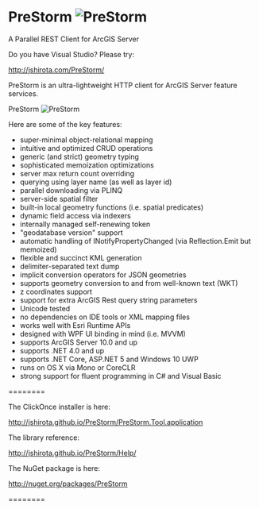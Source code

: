 PreStorm ![PreStorm](http://jshirota.com/PreStorm/PreStorm.png "PreStorm")
========

A Parallel REST Client for ArcGIS Server

Do you have Visual Studio?  Please try:

http://jshirota.com/PreStorm/

PreStorm is an ultra-lightweight HTTP client for ArcGIS Server feature services.

PreStorm ![PreStorm](http://jshirota.com/PreStorm/demo.png "PreStorm")

Here are some of the key features:

- super-minimal object-relational mapping
- intuitive and optimized CRUD operations
- generic (and strict) geometry typing
- sophisticated memoization optimizations
- server max return count overriding
- querying using layer name (as well as layer id)
- parallel downloading via PLINQ
- server-side spatial filter
- built-in local geometry functions (i.e. spatial predicates)
- dynamic field access via indexers
- internally managed self-renewing token
- "geodatabase version" support
- automatic handling of INotifyPropertyChanged (via Reflection.Emit but memoized)
- flexible and succinct KML generation
- delimiter-separated text dump
- implicit conversion operators for JSON geometries
- supports geometry conversion to and from well-known text (WKT)
- z coordinates support
- support for extra ArcGIS Rest query string parameters
- Unicode tested
- no dependencies on IDE tools or XML mapping files
- works well with Esri Runtime APIs
- designed with WPF UI binding in mind (i.e. MVVM)
- supports ArcGIS Server 10.0 and up
- supports .NET 4.0 and up
- supports .NET Core, ASP.NET 5 and Windows 10 UWP
- runs on OS X via Mono or CoreCLR
- strong support for fluent programming in C# and Visual Basic

========

The ClickOnce installer is here:

http://jshirota.github.io/PreStorm/PreStorm.Tool.application

The library reference:

http://jshirota.github.io/PreStorm/Help/

The NuGet package is here:

http://nuget.org/packages/PreStorm

========
